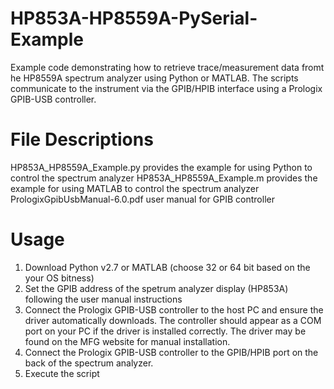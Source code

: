 # HP853A-HP8559A-PySerial-Example
Example code demonstrating how to retrieve trace/measurement data fromt he HP8559A spectrum analyzer using Python or MATLAB. The scripts  communicate to the instrument via the GPIB/HPIB interface using a Prologix GPIB-USB controller.

# File Descriptions
HP853A_HP8559A_Example.py provides the example for using Python to control the spectrum analyzer
HP853A_HP8559A_Example.m provides the example for using MATLAB to control the spectrum analyzer
PrologixGpibUsbManual-6.0.pdf user manual for GPIB controller

# Usage
1. Download Python v2.7 or MATLAB (choose 32 or 64 bit based on the your OS bitness)
2. Set the GPIB address of the spetrum analyzer display (HP853A) following the user manual instructions
3. Connect the Prologix GPIB-USB controller to the host PC and ensure the driver automatically downloads. The controller should appear as a COM port on your PC if the driver is installed correctly. The driver may be found on the MFG website for manual installation.
5. Connect the Prologix GPIB-USB controller to the GPIB/HPIB port on the back of the spectrum analyzer.
7. Execute the script

